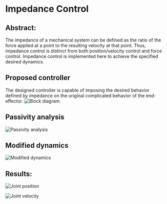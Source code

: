 # Impedance Control

## Abstract:
The impedance of a mechanical system can be defined as the ratio of the force applied at a point to the resulting velocity at that point. Thus, impedance control is distinct from both position/velocity control and force control. Impedance control is implemented here to achieve the specified desired dynamics.
## Proposed controller
The designed controller is capable of imposing the desired behavior defined by impedance on the original complicated behavior of the end-effector.
![Block diagram](/documentation/blockDiagram.png)
## Passivity analysis
![Passivity analysis](/documentation/passivityAnalysis.png)
## Modified dynamics
![Modified dynamics](/documentation/modifiedDynamics.png)
## Results:
![Joint position](/documentation/[positionPlot.png)

![Joint velocity](/documentation/[velocityPlot.png)